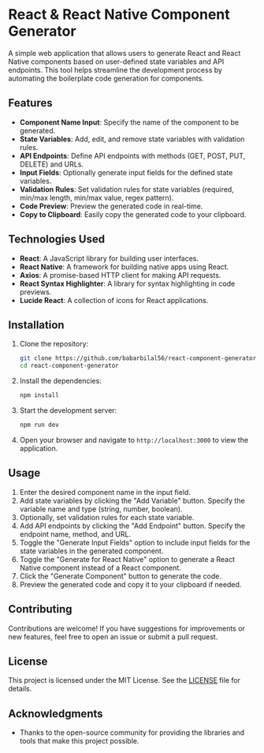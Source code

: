 # React & React Native Component Generator

A simple web application that allows users to generate React and React Native components based on user-defined state variables and API endpoints. This tool helps streamline the development process by automating the boilerplate code generation for components.

## Features

- **Component Name Input**: Specify the name of the component to be generated.
- **State Variables**: Add, edit, and remove state variables with validation rules.
- **API Endpoints**: Define API endpoints with methods (GET, POST, PUT, DELETE) and URLs.
- **Input Fields**: Optionally generate input fields for the defined state variables.
- **Validation Rules**: Set validation rules for state variables (required, min/max length, min/max value, regex pattern).
- **Code Preview**: Preview the generated code in real-time.
- **Copy to Clipboard**: Easily copy the generated code to your clipboard.

## Technologies Used

- **React**: A JavaScript library for building user interfaces.
- **React Native**: A framework for building native apps using React.
- **Axios**: A promise-based HTTP client for making API requests.
- **React Syntax Highlighter**: A library for syntax highlighting in code previews.
- **Lucide React**: A collection of icons for React applications.

## Installation

1. Clone the repository:

   ```bash
   git clone https://github.com/babarbilal56/react-component-generator.git
   cd react-component-generator
   ```

2. Install the dependencies:

   ```bash
   npm install
   ```

3. Start the development server:

   ```bash
   npm run dev
   ```

4. Open your browser and navigate to `http://localhost:3000` to view the application.

## Usage

1. Enter the desired component name in the input field.
2. Add state variables by clicking the "Add Variable" button. Specify the variable name and type (string, number, boolean).
3. Optionally, set validation rules for each state variable.
4. Add API endpoints by clicking the "Add Endpoint" button. Specify the endpoint name, method, and URL.
5. Toggle the "Generate Input Fields" option to include input fields for the state variables in the generated component.
6. Toggle the "Generate for React Native" option to generate a React Native component instead of a React component.
7. Click the "Generate Component" button to generate the code.
8. Preview the generated code and copy it to your clipboard if needed.

## Contributing

Contributions are welcome! If you have suggestions for improvements or new features, feel free to open an issue or submit a pull request.

## License

This project is licensed under the MIT License. See the [LICENSE](LICENSE) file for details.

## Acknowledgments

- Thanks to the open-source community for providing the libraries and tools that make this project possible.
